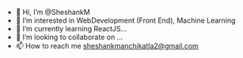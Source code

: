 - 👋 Hi, I’m @SheshankM
- 👀 I’m interested in WebDevelopment (Front End), Machine Learning
- 🌱 I’m currently learning ReactJS...
- 💞️ I’m looking to collaborate on ...
- 📫 How to reach me sheshankmanchikatla2@gmail.com

<!---
SheshankM/SheshankM is a ✨ special ✨ repository because its `README.md` (this file) appears on your GitHub profile.
You can click the Preview link to take a look at your changes.
--->
